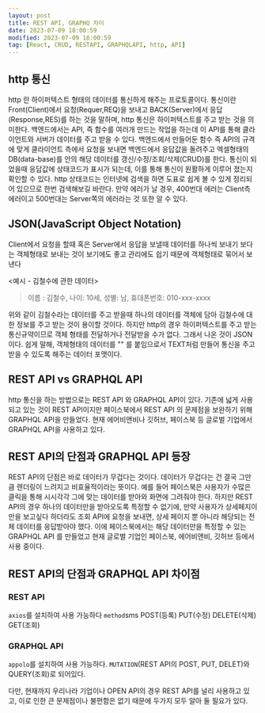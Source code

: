 ```yaml
---
layout: post
title: REST API, GRAPHQ 차이
date: 2023-07-09 18:00:59
modified: 2023-07-09 18:00:59
tag: [React, CRUD, RESTAPI, GRAPHQLAPI, http, API]
---
```


## http 통신

http 란 하이퍼텍스트 형태의 데이터를 통신하게 해주는 프로토콜이다. 통신이란 Front(Client)에서 요청(Requer,REQ)을 보내고 BACK(Server)에서 응답(Response,RES)를 하는 것을 말하며, http 통신은 하이퍼텍스트를 주고 받는 것을 의미한다. 백엔드에서는 API, 즉 함수를 여러개 만드는 작업을 하는데 이 API를 통해 클라이언트와 서버가 데이터를 주고 받을 수 있다. 백엔드에서 만들어둔 함수 즉 API의 규격에 맞게 클라이언트 측에서 요청을 보내면 백엔드에서 응답값을 돌려주고 엑셀형태의 DB(data-base)를 안의 해당 데이터를 갱신/수정/조회/삭제(CRUD)를 한다. 통신이 되었을때 응답값에 상태코드가 표시가 되는데, 이를 통해 통신이 원활하게 이루어 졌는지 확인할 수 있다. http 상태코드는 인터넷에 검색을 하면 도표로 쉽게 볼 수 있게 정리되어 있으므로 한번 검색해보길 바란다. 만약 에러가 날 경우, 400번대 에러는 Client측 에러이고 500번대는 Server쪽의 에러라는 것 또한 알 수 있다.

## JSON(JavaScript Object Notation)

Client에서 요청을 할때 혹은 Server에서 응답을 보낼때 데이터를 하나씩 보내기 보다는 객체형태로 보내는 것이 보기에도 좋고 관리에도 쉽기 때문에 객체형태로 묶어서 보낸다

<예시 - 김철수에 관한 데이터>

> 이름 : 김철수, 나이: 10세, 성별: 남, 휴대폰번호: 010-xxx-xxxx

위와 같이 김철수라는 데이터를 주고 받을때 하나의 데이터를 객체에 담아 김철수에 대한 정보를 주고 받는 것이 용이할 것이다. 하지만 http의 경우 하이퍼텍스트를 주고 받는 통신규약이므로 객체 형태를 전달하거나 전달받을 수가 없다. 그래서 나온 것이 JSON 이다. 쉽게 말해, 객체형태의 데이터를 "" 를 붙임으로서 TEXT처럼 만들어 통신을 주고 받을 수 있도록 해주는 데이터 포맷이다.

## REST API vs GRAPHQL API

http 통신을 하는 방법으로는 REST API 와 GRAPHQL API이 있다. 기존에 넓게 사용되고 있는 것이 REST API이지만 페이스북에서 REST API 의 문제점을 보완하기 위해 GRAPHQL API을 만들었다. 현재 에어비앤비나 깃허브, 페이스북 등 글로벌 기업에서 GRAPHQL API을 사용하고 있다.

## REST API의 단점과 GRAPHQL API 등장

REST API의 단점은 바로 데이터가 무겁다는 것이다. 데이터가 무겁다는 건 결국 그만큼 렌더링이 느려지고 비효율적이라는 뜻이다. 예를 들어 페이스북은 사용자가 수많은 클릭을 통해 시시각각 그에 맞는 데이터를 받아와 화면에 그려줘야 한다. 하지만 REST API의 경우 하나의 데이터만을 받아오도록 특정할 수 없기에, 만약 사용자가 상세페지이만을 보고싶다 하더라도 조회 API에 요청을 보내면, 상세 페이지 뿐 아니라 해당되는 전체 데이터를 응답받아야 했다. 이에 페이스북에서는 해당 데이터만을 특정할 수 있는 GRAPHQL API 를 만들었고 현재 글로벌 기업인 페이스북, 에어비앤비, 깃허브 등에서 사용 중이다.

## REST API의 단점과 GRAPHQL API 차이점

### REST API

`axios`를 설치하여 사용 가능하다
`method`sms POST(등록) PUT(수정) DELETE(삭제) GET(조회)

### GRAPHQL API

`appolo`를 설치하여 사용 가능하다.
`MUTATION`(REST API의 POST, PUT, DELET)와 QUERY(조회)로 되어있다.

다만, 현재까지 우리나라 기업이나 OPEN API의 경우 REST API를 널리 사용하고 있고, 이로 인한 큰 문제점이나 불편함은 없기 때문에 두가지 모두 알아 둘 필요가 있다.
